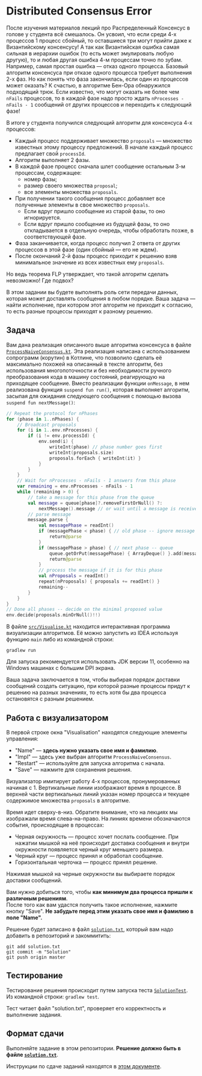 ﻿# Distributed Consensus Error

После изучения материалов лекций про Распределенный Консенсус в голове у студента всё смешалось.
Он усвоил, что если среди 4-х процессов 1 процесс сбойный, то оставшиеся три могут прийти даже
к Византийскому консенсусу! А так как Византийская ошибка самая сильная в иерархии ошибок 
(то есть может эмулировать любую другую), то и любая другая ошибка 4-м процессам точно по зубам. Например, 
самая простая ошибка &mdash; отказ одного процесса. Базовый алгоритм консенсуса при отказе одного процесса 
требует выполнения 2-х фаз. Но как понять что фаза закончилась, если один из процессов может оказать? 
К счастью, в алгоритме Бен-Ора обнаружился подходящий трюк. 
Если известно, что могут оказать не более чем `nFails` процессов, то в каждой фазе надо просто 
ждать `nProcesses - nFails - 1` сообщений от других процессов и переходить к следующий фазе!  
 
В итоге у студента получился следующий алгоритм для консенсуса 4-х процессов:

* Каждый процесс поддерживает множество `proposals` &mdash; множество известных этому процессу предложений. 
  В начале каждый процесс предлагает свой `processId`.
* Алгоритм выполняет 2 фазы.
* В каждой фазе процесс сначала шлет сообщение остальным 3-м процессам, содержащее:
  * номер фазы;
  * размер своего множества `proposal`;
  * все элементы множества `proposals`.
* При получении такого сообщения процесс добавляет все полученные элементы в свое множество `proposals`.   
   * Если вдруг пришло сообщение из старой фазы, то оно игнорируется.
   * Если вдруг пришло сообщение из будущей фазы, то оно откладывается в отдельную очередь, 
     чтобы обработать позже, в соответствующей фазе.
* Фаза заканчивается, когда процесс получил 2 ответа от других процессов в этой фазе (один сбойный &mdash; его не ждем).
* После окончаний 2-й фазы процесс приходит к решению взяв минимальное значение из всех известных ему `proposals`.

Но ведь теорема FLP утверждает, что такой алгоритм сделать невозможно! Где подвох?     

В этом задании вы будете выполнять роль сети передачи данных, которая может доставлять сообщения
в любом порядке. Ваша задача &mdash; найти исполнение, при котором этот алгоритм не приходит к согласию, 
то есть разные процессы приходят к разному решению.  

## Задача

Вам дана реализация описанного выше алгоритма консенсуса в файле [`ProcessNaiveConsensus.kt`](src/ProcessNaiveConsensus.kt).
Эта реализация написана с использованием сопрограмм (корутин) в Котлине, что позволило сделать её максимально похожей на 
описанный в тексте алгоритм, без использования многопоточности и без необходимости ручного преобразования кода в машину 
состояний, реагирующую на приходящее сообщение. Вместо реализации функции `onMessage`, в нем реализована 
функция `suspend fun run()`, которая выполняет алгоритм, засыпая для ожидания следующего сообщения с 
помощью вызова `suspend fun nextMessage()`: 

```kotlin
// Repeat the protocol for nPhases
for (phase in 1..nPhases) {
    // Broadcast proposals
    for (i in 1..env.nProcesses) {
        if (i != env.processId) {
            env.send(i) {
                writeInt(phase) // phase number goes first
                writeInt(proposals.size)
                proposals.forEach { writeInt(it) }
            }
        }
    }
    // Wait for nProcesses - nFails - 1 answers from this phase
    var remaining = env.nProcesses - nFails - 1
    while (remaining > 0) {
        // take a message for this phase from the queue
        val message = queue[phase]?.removeFirstOrNull() ?:
            nextMessage().message // or wait until a message is received
        // parse message
        message.parse {
            val messagePhase = readInt()
            if (messagePhase < phase) { // old phase -- ignore message
                return@parse
            }
            if (messagePhase > phase) { // next phase -- queue
                queue.getOrPut(messagePhase) { ArrayDeque() }.add(message)
                return@parse
            }
            // process the message if it is for this phase
            val nProposals = readInt()
            repeat(nProposals) { proposals += readInt() }
            remaining--
        }
    }
}
// Done all phases -- decide on the minimal proposed value
env.decide(proposals.minOrNull()!!)
``` 

В файле [`src/Visualise.kt`](src/Visualise.kt) находится интерактивная программа визуализации алгоритмов. 
Её можно запустить из IDEA используя функцию `main` либо из командной строки: 

```shell script
gradlew run
```

Для запуска рекомендуется использовать JDK версии 11, особенно на Windows машинах с большим DPI экрана. 

Ваша задача заключается в том, чтобы выбирая порядок доставки сообщений создать ситуацию, при которой разные 
процессы придут к решению на разных значениях, то есть хотя бы два процесса остановятся с разным 
решением. 

## Работа с визуализатором

В первой строке окна "Visualisation" находятся следующие элементы управления:

* "Name" &mdash; **здесь нужно указать свое имя и фамилию**.
* "Impl" &mdash; здесь уже выбран алгоритм `ProcessNaiveConsensus`. 
* "Restart" &mdash; используйте для запуска алгоритма с начала. 
* "Save" &mdash; нажмите для сохранения решения.

Визуализатор имитирует работу 4-х процессов, пронумерованных начиная с 1. Вертикальные линии изображают
время в процессе. В верхней части вертикальных линий указан номер процесса и текущее содержимое 
множества `proposals` в алгоритме. 

Время идет сверху-в-низ. Обратите внимание, что на лекциях мы изображали время слева-на-право.
На линиях времени обозначаются события, происходящие в процессах:

* Черная окружность &mdash; процесс хочет послать сообщение. При нажатии мышкой на неё происходит доставка сообщения и внутри окружности появляется черный круг меньшего размера. 
* Черный круг &mdash; процесс принял и обработал сообщение. 
* Горизонтальная черточка &mdash; процесс принял решение.

Нажимая мышкой на черные окружности вы выбираете порядок доставки сообщений.    

Вам нужно добиться того, чтобы **как минимум два процесса пришли к различным решениям**.  
После того как вам удастся получить такое исполнение, 
нажмите кнопку "Save". **Не забудьте перед этим указать свое имя и фамилию в поле "Name".**

Решение будет записано в файл [`solution.txt`](solution.txt), который вам
надо добавить в репозиторий и закоммитить:

```shell script
git add solution.txt
git commit -m "Solution"
git push origin master
```

## Тестирование

Тестирование решения происходит путем запуска теста [`SolutionTest`](test/SolutionTest.kt). 
Из командной строки: `gradlew test`. 

Тест читает файл "solution.txt", проверяет его корректность и выполнение задания. 

## Формат сдачи

Выполняйте задание в этом репозитории. 
**Решение должно быть в файле [`solution.txt`](solution.txt)**.

Инструкции по сдаче заданий находятся в 
[этом документе](https://docs.google.com/document/d/1GQ0OI_OBkj4kyOvhgRXfacbTI9huF4XJDMOct0Lh5og). 

